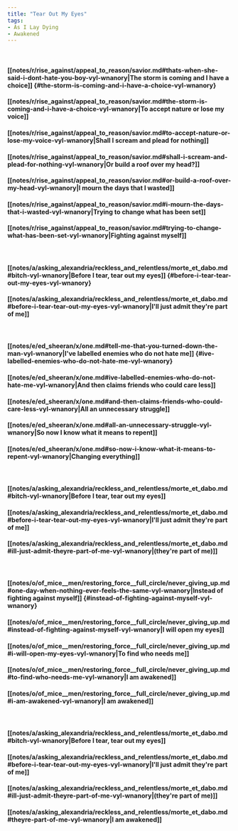 ```yaml
---
title: "Tear Out My Eyes"
tags:
- As I Lay Dying
- Awakened
---
```

&nbsp;
#### [[notes/r/rise_against/appeal_to_reason/savior.md#thats-when-she-said-i-dont-hate-you-boy-vyl-wnanory|The storm is coming and I have a choice]] {#the-storm-is-coming-and-i-have-a-choice-vyl-wnanory}
#### [[notes/r/rise_against/appeal_to_reason/savior.md#the-storm-is-coming-and-i-have-a-choice-vyl-wnanory|To accept nature or lose my voice]]
#### [[notes/r/rise_against/appeal_to_reason/savior.md#to-accept-nature-or-lose-my-voice-vyl-wnanory|Shall I scream and plead for nothing]]
#### [[notes/r/rise_against/appeal_to_reason/savior.md#shall-i-scream-and-plead-for-nothing-vyl-wnanory|Or build a roof over my head?]]
#### [[notes/r/rise_against/appeal_to_reason/savior.md#or-build-a-roof-over-my-head-vyl-wnanory|I mourn the days that I wasted]]
#### [[notes/r/rise_against/appeal_to_reason/savior.md#i-mourn-the-days-that-i-wasted-vyl-wnanory|Trying to change what has been set]]
#### [[notes/r/rise_against/appeal_to_reason/savior.md#trying-to-change-what-has-been-set-vyl-wnanory|Fighting against myself]]
&nbsp;
#### [[notes/a/asking_alexandria/reckless_and_relentless/morte_et_dabo.md#bitch-vyl-wnanory|Before I tear, tear out my eyes]] {#before-i-tear-tear-out-my-eyes-vyl-wnanory}
#### [[notes/a/asking_alexandria/reckless_and_relentless/morte_et_dabo.md#before-i-tear-tear-out-my-eyes-vyl-wnanory|I'll just admit they're part of me]]
&nbsp;
#### [[notes/e/ed_sheeran/x/one.md#tell-me-that-you-turned-down-the-man-vyl-wnanory|I've labelled enemies who do not hate me]] {#ive-labelled-enemies-who-do-not-hate-me-vyl-wnanory}
#### [[notes/e/ed_sheeran/x/one.md#ive-labelled-enemies-who-do-not-hate-me-vyl-wnanory|And then claims friends who could care less]]
#### [[notes/e/ed_sheeran/x/one.md#and-then-claims-friends-who-could-care-less-vyl-wnanory|All an unnecessary struggle]]
#### [[notes/e/ed_sheeran/x/one.md#all-an-unnecessary-struggle-vyl-wnanory|So now I know what it means to repent]]
#### [[notes/e/ed_sheeran/x/one.md#so-now-i-know-what-it-means-to-repent-vyl-wnanory|Changing everything]]
&nbsp;
#### [[notes/a/asking_alexandria/reckless_and_relentless/morte_et_dabo.md#bitch-vyl-wnanory|Before I tear, tear out my eyes]]
#### [[notes/a/asking_alexandria/reckless_and_relentless/morte_et_dabo.md#before-i-tear-tear-out-my-eyes-vyl-wnanory|I'll just admit they're part of me]]
#### [[notes/a/asking_alexandria/reckless_and_relentless/morte_et_dabo.md#ill-just-admit-theyre-part-of-me-vyl-wnanory|(they're part of me)]]
&nbsp;
#### [[notes/o/of_mice__men/restoring_force__full_circle/never_giving_up.md#one-day-when-nothing-ever-feels-the-same-vyl-wnanory|Instead of fighting against myself]] {#instead-of-fighting-against-myself-vyl-wnanory}
#### [[notes/o/of_mice__men/restoring_force__full_circle/never_giving_up.md#instead-of-fighting-against-myself-vyl-wnanory|I will open my eyes]]
#### [[notes/o/of_mice__men/restoring_force__full_circle/never_giving_up.md#i-will-open-my-eyes-vyl-wnanory|To find who needs me]]
#### [[notes/o/of_mice__men/restoring_force__full_circle/never_giving_up.md#to-find-who-needs-me-vyl-wnanory|I am awakened]]
#### [[notes/o/of_mice__men/restoring_force__full_circle/never_giving_up.md#i-am-awakened-vyl-wnanory|I am awakened]]
&nbsp;
#### [[notes/a/asking_alexandria/reckless_and_relentless/morte_et_dabo.md#bitch-vyl-wnanory|Before I tear, tear out my eyes]]
#### [[notes/a/asking_alexandria/reckless_and_relentless/morte_et_dabo.md#before-i-tear-tear-out-my-eyes-vyl-wnanory|I'll just admit they're part of me]]
#### [[notes/a/asking_alexandria/reckless_and_relentless/morte_et_dabo.md#ill-just-admit-theyre-part-of-me-vyl-wnanory|(they're part of me)]]
#### [[notes/a/asking_alexandria/reckless_and_relentless/morte_et_dabo.md#theyre-part-of-me-vyl-wnanory|I am awakened]]
